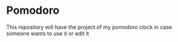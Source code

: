 # Pomodoro
This repository will have the project of my pomodoro clock in case someone wants to use it or edit it
